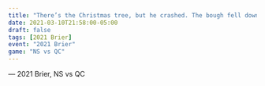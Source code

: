 ```yaml
---
title: "There’s the Christmas tree, but he crashed. The bough fell down"
date: 2021-03-10T21:58:00-05:00
draft: false
tags: [2021 Brier]
event: "2021 Brier"
game: "NS vs QC"
---
```

— 2021 Brier, NS vs QC
<!--more--> 